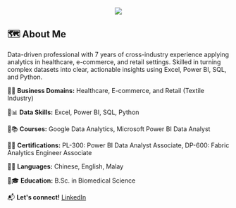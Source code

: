 <h1 align="center">
    <img src="https://readme-typing-svg.herokuapp.com/?font=Inter&size=42&center=true&vCenter=true&width=700&height=70&color=4493F8&duration=4000&lines=Hi+There!+I'm+Yew+Kok+Tang!+👋;+Thanks+for+visiting+my+profile+😊" />
</h1>


## 🗺 About Me

Data-driven professional with 7 years of cross-industry experience applying analytics in healthcare, e-commerce, and retail settings. Skilled in turning complex datasets into clear, actionable insights using Excel, Power BI, SQL, and Python.


🔹📌 **Business Domains:** Healthcare, E-commerce, and Retail (Textile Industry)

🔹📊 **Data Skills:** Excel, Power BI, SQL, Python

🔹📚 **Courses:** Google Data Analytics, Microsoft Power BI Data Analyst

🔹📜 **Certifications:** PL-300: Power BI Data Analyst Associate, DP-600: Fabric Analytics Engineer Associate

🔹🧬 **Languages:** Chinese, English, Malay

🔹🎓 **Education:** B.Sc. in Biomedical Science



📬 **Let's connect!** [LinkedIn](https://linkedin.com/in/yewkoktang)






<!--
**yewkoktang/yewkoktang** is a ✨ _special_ ✨ repository because its `README.md` (this file) appears on your GitHub profile.

<div align="center"> 
  <p>Visitor count</p>
  <img src="https://profile-counter.glitch.me/yewkoktang/count.svg" alt="Visitor's Count" />
</div>


## Data Analysis Projects

| Project Link | Completion Date | Tools | Project Description |
|-------------|----------------|-------|----------------------|
| [🔗 Sales Data Analysis](https://github.com/yourusername/sales-analysis) | Jan 2024 | Python, Pandas, Matplotlib | Analyzed sales trends over five years, identifying key revenue drivers and customer behavior insights. |
| [🔗 SQL for Data Exploration](https://github.com/yourusername/sql-project) | Mar 2024 | SQL, PostgreSQL | Used SQL queries to explore a large database, extracting key insights on customer segmentation and purchase behavior. |


## About me

- 🔭 I’m currently working on ...
- 🌱 I’m currently learning ...
- 👯 I’m looking to collaborate on ...
- 🤔 I’m looking for help with ...
- 💬 Ask me about ...
- 📫 How to reach me: ...
- 😄 Pronouns: ...
- ⚡ Fun fact: ...

With 7 years of experience working in the healthcare and e-commerce industries, I have honed a deep understanding of business dynamics and data-driven decision-making. Over the years, I have proactively learned and mastered various data tools. 

Here are some ideas to get you started:
## 🔥 Featured Projects  
### 🏆 [Bitcoin Price Analysis](https://github.com/yourusername/bitcoin-analysis)  
📊 **Tech Used:** Python, Pandas, Matplotlib  
🔍 **Summary:** Analyzed Bitcoin price trends over 10 years to find patterns and correlations.


🔹 **7+ years of experience** in healthcare & e-commerce  
🔹 Strong understanding of **business dynamics & data-driven decision-making**  
🔹 Proactively mastered **Excel, Power BI, SQL, Python**  
🔹 Analytical thinker with a knack for uncovering **valuable insights**  
🔹 Passionate about transforming data into **actionable strategies**  


-->
